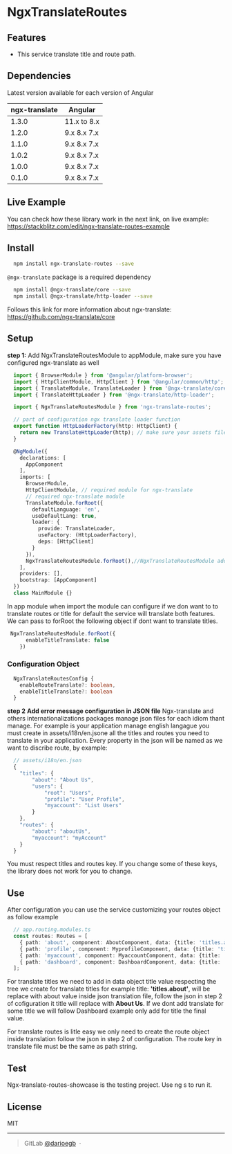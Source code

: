 # NgxTranslateRoutes

## Features
 - This service translate title and route path.

## Dependencies
Latest version available for each version of Angular

| ngx-translate |   Angular     |
|---------------|---------------|
| 1.3.0         |  11.x to 8.x  |
| 1.2.0         |  9.x 8.x 7.x  |
| 1.1.0         |  9.x 8.x 7.x  |
| 1.0.2         |  9.x 8.x 7.x  |
| 1.0.0         |  9.x 8.x 7.x  |
| 0.1.0         |  9.x 8.x 7.x  |

## Live Example
You can check how these library work in the next link, on live example:
https://stackblitz.com/edit/ngx-translate-routes-example

## Install

```bash
  npm install ngx-translate-routes --save
```

`@ngx-translate` package is a required dependency

```bash
  npm install @ngx-translate/core --save
  npm install @ngx-translate/http-loader --save
```
Follows this link for more information about ngx-translate:
https://github.com/ngx-translate/core

## Setup

**step 1:** Add NgxTranslateRoutesModule to appModule, make sure you have configured ngx-translate as well

```typescript
  import { BrowserModule } from '@angular/platform-browser';
  import { HttpClientModule, HttpClient } from '@angular/common/http';
  import { TranslateModule, TranslateLoader } from '@ngx-translate/core';
  import { TranslateHttpLoader } from '@ngx-translate/http-loader';

  import { NgxTranslateRoutesModule } from 'ngx-translate-routes';

  // part of configuration ngx translate loader function
  export function HttpLoaderFactory(http: HttpClient) {
    return new TranslateHttpLoader(http); // make sure your assets files are in default assets/i18n/*
  }

  @NgModule({
    declarations: [
      AppComponent
    ],
    imports: [
      BrowserModule,
      HttpClientModule, // required module for ngx-translate
      // required ngx-translate module
      TranslateModule.forRoot({
        defaultLanguage: 'en',
        useDefaultLang: true,
        loader: {
          provide: TranslateLoader,
          useFactory: (HttpLoaderFactory),
          deps: [HttpClient]
        }
      }),
      NgxTranslateRoutesModule.forRoot(),//NgxTranslateRoutesModule added
    ],
    providers: [],
    bootstrap: [AppComponent]
  })
  class MainModule {}
```

In app module when import the module can configure if we don want to to translate routes or title for default the service will translate both features. 
We can pass to forRoot the following object if dont want to translate titles.
```typescript
 NgxTranslateRoutesModule.forRoot({
      enableTitleTranslate: false
    })
```

### Configuration Object
```typescript
  NgxTranslateRoutesConfig {
    enableRouteTranslate?: boolean,
    enableTitleTranslate?: boolean
  }
```

**step  2**
**Add error message configuration in JSON file**
 Ngx-translate and others internationalizations packages manage json files for each idiom thant manage. For example is your application manage english langague you must create in assets/i18n/en.jsone all the titles and routes you need to translate in your application. Every property in the json will be named as we want to discribe route, by example:
```javascript
  // assets/i18n/en.json
  {
    "titles": {
        "about": "About Us",
        "users": {
            "root": "Users",
            "profile": "User Profile",
            "myaccount": "List Users"
        }
    },
    "routes": {
        "about": "aboutUs",
        "myaccount": "myAccount"
    }
  }
```
You must respect titles and routes key.
If you change some of these keys, the library does not work for you to change.

## Use

After configuration you can use the service customizing your routes object as follow example 

```typescript
  // app.routing.modules.ts 
  const routes: Routes = [
    { path: 'about', component: AboutComponent, data: {title: 'titles.about'} },
    { path: 'profile', component: MyprofileComponent, data: {title: 'titles.profile'} },
    { path: 'myaccount', component: MyaccountComponent, data: {title: 'titles.myaccount'} },
    { path: 'dashboard', component: DashboardComponent, data: {title: 'Dashboard'} }
  ];
```
For translate titles we need to add in data object title value respecting the tree we create for translate titles for example title: **'titles.about'**, will be replace with about value inside json translation file, follow the json in step 2 of cofiguration it title will replace with **About Us**. If we dont add translate for some title we will follow Dashboard example only add for title the final value.  

For translate routes is litle easy we only need to create the route object inside translation follow the json in step 2 of configuration. The route key in translate file must be the same as path string.

## Test

Ngx-translate-routes-showcase is the testing project. Use ng s to run it.

## License

MIT

---

> GitLab [@darioegb](https://gitlab.com/darioegb) &nbsp;&middot;&nbsp;
